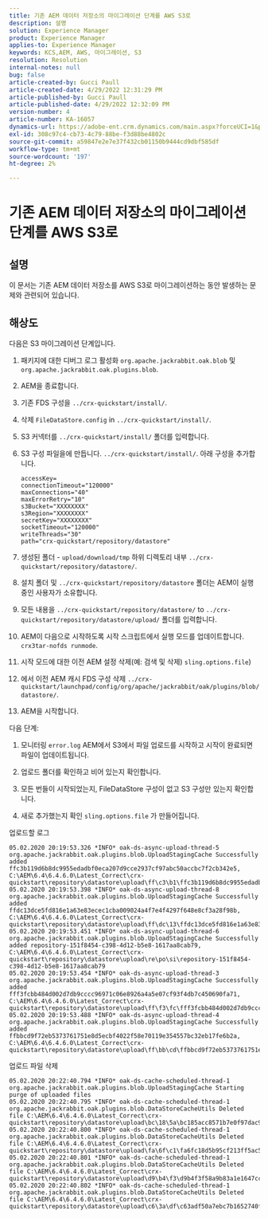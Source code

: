 ```yaml
---
title: 기존 AEM 데이터 저장소의 마이그레이션 단계를 AWS S3로
description: 설명
solution: Experience Manager
product: Experience Manager
applies-to: Experience Manager
keywords: KCS,AEM, AWS, 마이그레이션, S3
resolution: Resolution
internal-notes: null
bug: false
article-created-by: Gucci Paull
article-created-date: 4/29/2022 12:31:29 PM
article-published-by: Gucci Paull
article-published-date: 4/29/2022 12:32:09 PM
version-number: 4
article-number: KA-16057
dynamics-url: https://adobe-ent.crm.dynamics.com/main.aspx?forceUCI=1&pagetype=entityrecord&etn=knowledgearticle&id=9c71c447-b8c7-ec11-a7b6-0022480a10ee
exl-id: 308c97c4-cb73-4c79-88be-f3d88be4802c
source-git-commit: a59847e2e7e37f432cb01150b9444cd9dbf585df
workflow-type: tm+mt
source-wordcount: '197'
ht-degree: 2%

---
```


# 기존 AEM 데이터 저장소의 마이그레이션 단계를 AWS S3로

## 설명

이 문서는 기존 AEM 데이터 저장소를 AWS S3로 마이그레이션하는 동안 발생하는 문제와 관련되어 있습니다.

## 해상도

다음은 S3 마이그레이션 단계입니다.

1. 패키지에 대한 디버그 로그 활성화 `org.apache.jackrabbit.oak.blob` 및 `org.apache.jackrabbit.oak.plugins.blob`.

1. AEM을 종료합니다.

1. 기존 FDS 구성을 `../crx-quickstart/install/`.

1. 삭제 `FileDataStore.config` in `../crx-quickstart/install/`.

1. S3 커넥터를 `../crx-quickstart/install/` 폴더를 입력합니다.

1. S3 구성 파일을에 만듭니다. `../crx-quickstart/install/`. 아래 구성을 추가합니다.

   ```
   accessKey=
   connectionTimeout="120000"
   maxConnections="40"
   maxErrorRetry="10"
   s3Bucket="XXXXXXXX"
   s3Region="XXXXXXXX"
   secretKey="XXXXXXXX"
   socketTimeout="120000"
   writeThreads="30"
   path="crx-quickstart/repository/datastore"
   ```

1. 생성된 폴더 - `upload/download/tmp` 하위 디렉토리 내부 `../crx-quickstart/repository/datastore/`.

1. 설치 폴더 및 `../crx-quickstart/repository/datastore` 폴더는 AEM이 실행 중인 사용자가 소유합니다.

1. 모든 내용을 `../crx-quickstart/repository/datastore/` to `../crx-quickstart/repository/datastore/upload/` 폴더를 입력합니다.

1. AEM이 다음으로 시작하도록 시작 스크립트에서 실행 모드를 업데이트합니다. `crx3tar-nofds runmode`.

1. 시작 모드에 대한 이전 AEM 설정 삭제(예: 검색 및 삭제) `sling.options.file`)

1. 에서 이전 AEM 캐시 FDS 구성 삭제 `../crx-quickstart/launchpad/config/org/apache/jackrabbit/oak/plugins/blob/datastore/`.

1. AEM을 시작합니다.

다음 단계:

1. 모니터링 `error.log` AEM에서 S3에서 파일 업로드를 시작하고 시작이 완료되면 파일이 업데이트됩니다.

1. 업로드 폴더를 확인하고 비어 있는지 확인합니다.

1. 모든 번들이 시작되었는지, FileDataStore 구성이 없고 S3 구성만 있는지 확인합니다.

1. 새로 추가했는지 확인 `sling.options.file` 가 만들어집니다.

업로드할 로그

```
05.02.2020 20:19:53.326 *INFO* oak-ds-async-upload-thread-5 org.apache.jackrabbit.oak.plugins.blob.UploadStagingCache Successfully added ffc3b119d6b8dc9955edadbf0eca207d9cce2937cf97abc50accbc7f2cb342e5, C:\AEM\6.4\6.4.6.0\Latest_Correct\crx-quickstart\repository\datastore\upload\ff\c3\b1\ffc3b119d6b8dc9955edadbf0eca207d9cce2937cf97abc50accbc7f2cb342e5
05.02.2020 20:19:53.398 *INFO* oak-ds-async-upload-thread-8 org.apache.jackrabbit.oak.plugins.blob.UploadStagingCache Successfully added ffdc13dce5fd816e1a63e83ecec1cba009024a4f7e4f4297f648e8cf3a28f98b, C:\AEM\6.4\6.4.6.0\Latest_Correct\crx-quickstart\repository\datastore\upload\ff\dc\13\ffdc13dce5fd816e1a63e83ecec1cba009024a4f7e4f4297f648e8cf3a28f98b
05.02.2020 20:19:53.451 *INFO* oak-ds-async-upload-thread-6 org.apache.jackrabbit.oak.plugins.blob.UploadStagingCache Successfully added repository-151f8454-c398-4d12-b5e8-1617aa8cab79, C:\AEM\6.4\6.4.6.0\Latest_Correct\crx-quickstart\repository\datastore\upload\re\po\si\repository-151f8454-c398-4d12-b5e8-1617aa8cab79
05.02.2020 20:19:53.454 *INFO* oak-ds-async-upload-thread-3 org.apache.jackrabbit.oak.plugins.blob.UploadStagingCache Successfully added fff3fcbb484d002d7db9cccc96971c06e8926a4a5e07cf93f4db7c450690fa71, C:\AEM\6.4\6.4.6.0\Latest_Correct\crx-quickstart\repository\datastore\upload\ff\f3\fc\fff3fcbb484d002d7db9cccc96971c06e8926a4a5e07cf93f4db7c450690fa71
05.02.2020 20:19:53.488 *INFO* oak-ds-async-upload-thread-4 org.apache.jackrabbit.oak.plugins.blob.UploadStagingCache Successfully added ffbbcd9f72eb5373761751e8d5ecbf4022f58e70119e354557bc32eb17fe6b2a, C:\AEM\6.4\6.4.6.0\Latest_Correct\crx-quickstart\repository\datastore\upload\ff\bb\cd\ffbbcd9f72eb5373761751e8d5ecbf4022f58e70119e354557bc32eb17fe6b2a
```

업로드 파일 삭제

```
05.02.2020 20:22:40.794 *INFO* oak-ds-cache-scheduled-thread-1 org.apache.jackrabbit.oak.plugins.blob.UploadStagingCache Starting purge of uploaded files
05.02.2020 20:22:40.795 *INFO* oak-ds-cache-scheduled-thread-1 org.apache.jackrabbit.oak.plugins.blob.DataStoreCacheUtils Deleted file C:\AEM\6.4\6.4.6.0\Latest_Correct\crx-quickstart\repository\datastore\upload\bc\18\5a\bc185acc8571b7e0f97dac92b0285fe248004909c3d8264e03cfb2a8101bada6
05.02.2020 20:22:40.800 *INFO* oak-ds-cache-scheduled-thread-1 org.apache.jackrabbit.oak.plugins.blob.DataStoreCacheUtils Deleted file C:\AEM\6.4\6.4.6.0\Latest_Correct\crx-quickstart\repository\datastore\upload\fa\6f\c1\fa6fc18d5b95cf213ff5ac5d9eb0fed7c61310ac2c373ca2cbf187844bf39c24
05.02.2020 20:22:40.801 *INFO* oak-ds-cache-scheduled-thread-1 org.apache.jackrabbit.oak.plugins.blob.DataStoreCacheUtils Deleted file C:\AEM\6.4\6.4.6.0\Latest_Correct\crx-quickstart\repository\datastore\upload\d9\b4\f3\d9b4f3f58a9b83a1e1647cc23b77d672836171afdccbbbd8726f480b741a4c2e
05.02.2020 20:22:40.802 *INFO* oak-ds-cache-scheduled-thread-1 org.apache.jackrabbit.oak.plugins.blob.DataStoreCacheUtils Deleted file C:\AEM\6.4\6.4.6.0\Latest_Correct\crx-quickstart\repository\datastore\upload\c6\3a\df\c63adf50a7ebc7b1652740fb8be9b72f5b76d22477f0d411becab2f8eeceb70b
```
